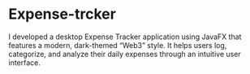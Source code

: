 # Expense-trcker
I developed a desktop Expense Tracker application using JavaFX that features a modern, dark-themed “Web3” style. It helps users log, categorize, and analyze their daily expenses through an intuitive user interface. 
